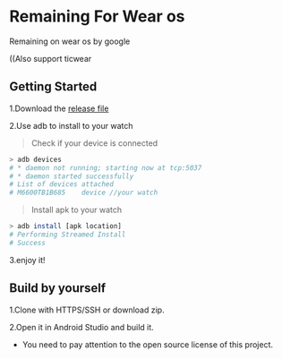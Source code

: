 # Remaining For Wear os
Remaining on wear os by google

((Also support ticwear

## Getting Started
1.Download the [release file](https://github.com/lz233/remaining_for_wear_os/releases)

2.Use adb to install to your watch
>Check if your device is connected
```bash
> adb devices
# * daemon not running; starting now at tcp:5037
# * daemon started successfully
# List of devices attached
# M6600TB1B685    device //your watch
```
>Install apk to your watch
```bash
> adb install [apk location]
# Performing Streamed Install
# Success
```

3.enjoy it!
## Build by yourself
1.Clone with HTTPS/SSH or download zip.

2.Open it in Android Studio and build it.

* You need to pay attention to the open source license of this project.
